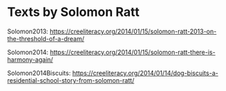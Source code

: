 # Texts by Solomon Ratt

Solomon2013: https://creeliteracy.org/2014/01/15/solomon-ratt-2013-on-the-threshold-of-a-dream/

Solomon2014: https://creeliteracy.org/2014/01/15/solomon-ratt-there-is-harmony-again/

Solomon2014Biscuits: https://creeliteracy.org/2014/01/14/dog-biscuits-a-residential-school-story-from-solomon-ratt/

